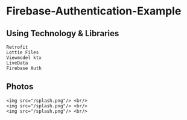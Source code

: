 # Firebase-Authentication-Example


## Using Technology & Libraries
```
Retrofit
Lottie Files
Viewmodel ktx
LiveData
Firebase Auth
```


## Photos
```
<img src="/splash.png"/> <br/>
<img src="/splash.png"/> <br/>
<img src="/splash.png"/> <br/>
```
